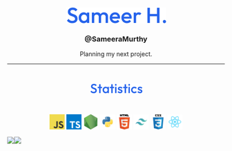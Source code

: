 <br/>
<p align="center"><img src="./output/name.png"/></p>
<h3 align="center">@SameeraMurthy</h3>
<p align="center">Planning my next project.</p>

<hr/>
<br/>
<p align="center"><img src="./output/stats.png"/></p>
<br/>
<p align="center">
<img src="https://raw.githubusercontent.com/github/explore/80688e429a7d4ef2fca1e82350fe8e3517d3494d/topics/javascript/javascript.png" height="35px"/>
<img src="https://raw.githubusercontent.com/github/explore/80688e429a7d4ef2fca1e82350fe8e3517d3494d/topics/typescript/typescript.png" height="35px"/>
<img src="https://raw.githubusercontent.com/github/explore/80688e429a7d4ef2fca1e82350fe8e3517d3494d/topics/nodejs/nodejs.png" height="35px"/>
<img src="https://raw.githubusercontent.com/github/explore/80688e429a7d4ef2fca1e82350fe8e3517d3494d/topics/python/python.png" height="35px"/>
<img src="https://raw.githubusercontent.com/github/explore/80688e429a7d4ef2fca1e82350fe8e3517d3494d/topics/html/html.png" height="35px"/>
<img src="https://raw.githubusercontent.com/github/explore/80688e429a7d4ef2fca1e82350fe8e3517d3494d/topics/tailwind/tailwind.png" height="35px"/>
<img src="https://raw.githubusercontent.com/github/explore/80688e429a7d4ef2fca1e82350fe8e3517d3494d/topics/css/css.png" height="35px"/>
<img src="https://raw.githubusercontent.com/github/explore/80688e429a7d4ef2fca1e82350fe8e3517d3494d/topics/react/react.png" height="35px"/>
</p>
<img src="https://github-readme-stats.vercel.app/api?username=SameeraMurthy&show_icons=true&theme=dark&title_color=dodgerblue&icon_color=dodgerblue&hide_border=true"/><img src="https://github-readme-stats.vercel.app/api/top-langs/?username=sameeramurthy&theme=dark&title_color=dodgerblue&layout=compact&hide_border=true"/>
